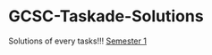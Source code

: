 # GCSC-Taskade-Solutions
Solutions of every tasks!!!
[Semester 1](https://github.com/Sahrin-Tahiyat-Choudhury/GCSC-Taskade-Solutions/blob/27bba1d167639ab1297d2f3ef2f3a5758d4320fb/Semester%201)
